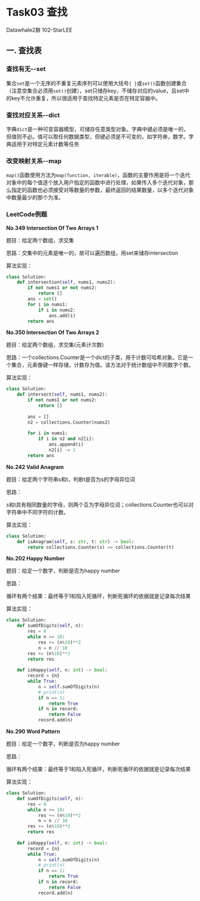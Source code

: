 # Task03 查找

Datawhale2群 102-StarLEE

## 一. 查找表

### 查找有无--set

集合`set`是一个无序的不重复元素序列可以使用大括号`{ }`或`set()`函数创建集合（注意空集合必须用`set()`创建），set只储存key，不储存对应的value，且set中的key不允许重复，所以很适用于查找特定元素是否在特定容器中。

### 查找对应关系--dict

字典`dict`是一种可变容器模型，可储存任意类型对象。字典中键必须是唯一的，但值则不必。值可以取任何数据类型，但键必须是不可变的，如字符串，数字。字典适用于对特定元素计数等任务

### 改变映射关系--map

`map()`函数使用方法为`map(function, iterable)`，函数的主要作用是将一个迭代对象中的每个值逐个放入用户指定的函数中进行处理，如果传入多个迭代对象，那么指定的函数也必须接受对等数量的参数，最终返回的结果数量，以多个迭代对象中数量最少的那个为准。

### LeetCode例题

**No.349 Intersection Of Two Arrays 1**

题目：给定两个数组，求交集

思路：交集中的元素是唯一的，故可以遍历数组，用set来储存intersection

算法实现：

```python
class Solution:
    def intersection(self, nums1, nums2):
        if not nums1 or not nums2:
            return []
        ans = set()
        for i in nums1:
            if i in nums2:
                ans.add(i)
        return ans
```

**No.350 Intersection Of Two Arrays 2**

题目：给定两个数组，求交集(元素计次数)

思路：一个collections.Counter是一个dict的子类，用于计数可哈希对象。它是一个集合，元素像键一样存储，计数存为值。该方法对于统计数组中不同数字个数。

算法实现：

```python
class Solution:
    def intersect(self, nums1, nums2):
        if not nums1 or not nums2:
            return []
        
        ans = []
        n2 = collections.Counter(nums2)
        
        for i in nums1:
            if i in n2 and n2[i]:
                ans.append(i)
                n2[i] -= 1
        return ans
```

**No.242 Valid Anagram**

题目：给定两个字符串s和t，判断t是否为s的字母异位词

思路：

s和t具有相同数量的字母，则两个互为字母异位词；collections.Counter也可以对字符串中不同字符的计数。

算法实现：

```python
class Solution:
    def isAnagram(self, s: str, t: str) -> bool:
        return collections.Counter(s) == collections.Counter(t)
```

**No.202 Happy Number**

题目：给定一个数字，判断是否为happy number

思路：

循环有两个结果：最终等于1和陷入死循环，判断死循环的依据就是记录每次结果

算法实现：

```python
class Solution:
    def sumOfDigits(self, n):
        res = 0
        while n >= 10:
            res += (n%10)**2
            n = n // 10
        res += (n%10)**2
        return res
    
    def isHappy(self, n: int) -> bool:
        record = {n}
        while True:
            n = self.sumOfDigits(n)
            # print(n)
            if n == 1:
                return True
            if n in record:
                return False
            record.add(n)
```

**No.290 Word Pattern**

题目：给定一个数字，判断是否为happy number

思路：

循环有两个结果：最终等于1和陷入死循环，判断死循环的依据就是记录每次结果

算法实现：

```python
class Solution:
    def sumOfDigits(self, n):
        res = 0
        while n >= 10:
            res += (n%10)**2
            n = n // 10
        res += (n%10)**2
        return res
    
    def isHappy(self, n: int) -> bool:
        record = {n}
        while True:
            n = self.sumOfDigits(n)
            # print(n)
            if n == 1:
                return True
            if n in record:
                return False
            record.add(n)
```









